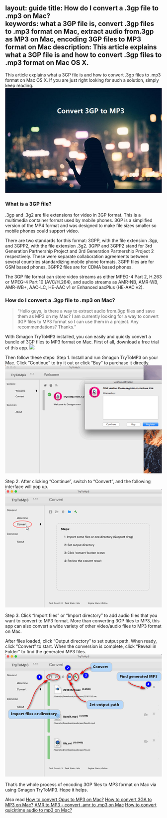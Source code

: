 layout: guide
title: How do I convert a .3gp file to .mp3 on Mac?    
keywords: what a 3GP file is, convert .3gp files to .mp3 format on Mac, extract audio from.3gp as MP3 on Mac, encoding 3GP files to MP3 format on Mac 
description: This article explains what a 3GP file is and how to convert .3gp files to .mp3 format on Mac OS X. 
---
This article explains what a 3GP file is and how to convert .3gp files to .mp3 format on Mac OS X. If you are just right looking for such a solution, simply keep reading. 
![](../img/3gp-to-mp3.jpg)
### What is a 3GP file? 
.3gp and .3g2 are file extensions for video in 3GP format. This is a multimedia container format used by mobile phones. 3GP is a simplified version of the MP4 format and was designed to make file sizes smaller so mobile phones could support video.

There are two standards for this format: 3GPP, with the file extension .3gp, and 3GPP2, with the file extension .3g2. 3GPP and 3GPP2 stand for 3rd Generation Partnership Project and 3rd Generation Partnership Project 2 respectively. These were separate collaboration agreements between several countries standardizing mobile phone formats. 3GPP files are for GSM based phones, 3GPP2 files are for CDMA based phones.

The 3GP file format can store video streams as either MPEG-4 Part 2, H.263 or MPEG-4 Part 10 (AVC/H.264), and audio streams as AMR-NB, AMR-WB, AMR-WB+, AAC-LC, HE-AAC v1 or Enhanced aacPlus (HE-AAC v2).
### How do I convert a .3gp file to .mp3 on Mac?
>“Hello guys, is there a way to extract audio from.3gp files and save them as MP3 on my Mac? I am currently looking for a way to convert 3GP files to MP3 format so I can use them in a project. Any recommendations? Thanks.” 

With Gmagon TryToMP3 installed, you can easily and quickly convert a bundle of 3GP files to MP3 format on Mac. First of all, download a free trial of this app. 
<a href="https://gmagon.com/products/store/trytomp3/" target="_blank"> <img src="https://gmagon.com/asset/images/free-download.png"/></a>

Then follow these steps: 
Step 1. Install and run Gmagon TryToMP3 on your Mac. Click “Continue” to try it out or click “Buy” to purchase it directly.  
![](../img/continue.png)

Step 2. After clicking “Continue”, switch to “Convert”, and the following interface will pop up.  
![](../img/convert.png)        

Step 3. Click “Import files” or “Import directory” to add audio files that you want to convert to MP3 format. More than converting 3GP files to MP3, this app can also convert a wide variety of other video/audio files to MP3 format on Mac.

After files loaded, click “Output directory” to set output path. When ready, click “Convert” to start. When the conversion is complete, click “Reveal in Folder” to find the generated MP3 files.
![](../img/steps.png) 

That’s the whole process of encoding 3GP files to MP3 format on Mac via using Gmagon TryToMP3. Hope it helps. 

Also read
<a href="https://gmagon.com/guide/trytomp3/convert-opus-to-mp3-mac.html" target="_blank" >How to convert Opus to MP3 on Mac?</a>
<a href="https://gmagon.com/guide/trytomp3/convert-3ga-to-mp3-mac.html" target="_blank" >How to convert 3GA to MP3 on Mac?</a>
<a href="https://gmagon.com/guide/trytomp3/convert-amr-to-mp3-mac.html" target="_blank" >AMR to MP3 - convert .amr to .mp3 on Mac</a>
<a href="https://gmagon.com/guide/trytomp3/convert-qt-audio-to-mp3-mac.html" target="_blank" >How to convert quicktime audio to mp3 on Mac? </a>


